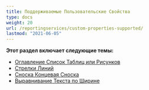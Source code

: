 ```yaml
---
title: Поддерживаемые Пользовательские Свойства
type: docs
weight: 20
url: /reportingservices/custom-properties-supported/
lastmod: "2021-06-05"
---
```


**Этот раздел включает следующие темы:**

- [Оглавление Список Таблиц или Рисунков](/pdf/reportingservices/table-of-contents-list-of-tables-or-figures/)
- [Стрелки Линий](/pdf/reportingservices/line-arrows/)
- [Сноска Концевая Сноска](/pdf/reportingservices/footnote-endnote/)
- [Выравнивание Текста по Ширине](/pdf/reportingservices/justify-fulljustify-text-alignment/)